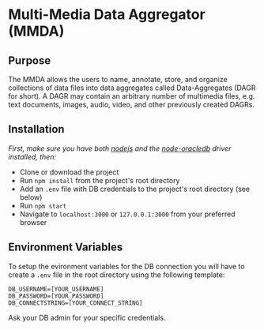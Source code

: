 # Multi-Media Data Aggregator (MMDA)

## Purpose
The MMDA allows the users to name, annotate, store, and organize collections of data files into data
aggregates called Data-Aggregates (DAGR for short). A DAGR may contain an arbitrary number of multimedia
files, e.g. text documents, images, audio, video, and other previously created DAGRs.

## Installation
*First, make sure you have both [nodejs](https://nodejs.org/en/download/package-manager/) and the [node-oracledb](https://github.com/oracle/node-oracledb/blob/master/INSTALL.md) driver installed, then:* 


- Clone or download the project
- Run `npm install` from the project's root directory
- Add an `.env` file with DB credentials to the project's root directory (see below)
- Run `npm start`
- Navigate to `localhost:3000` or `127.0.0.1:3000` from your preferred browser


## Environment Variables
To setup the evironment variables for the DB connection you will have to create a `.env` file in the root directory using the following template:

```
DB_USERNAME=[YOUR_USERNAME]
DB_PASSWORD=[YOUR_PASSWORD]
DB_CONNECTSTRING=[YOUR_CONNECT_STRING]
```

Ask your DB admin for your specific credentials.

